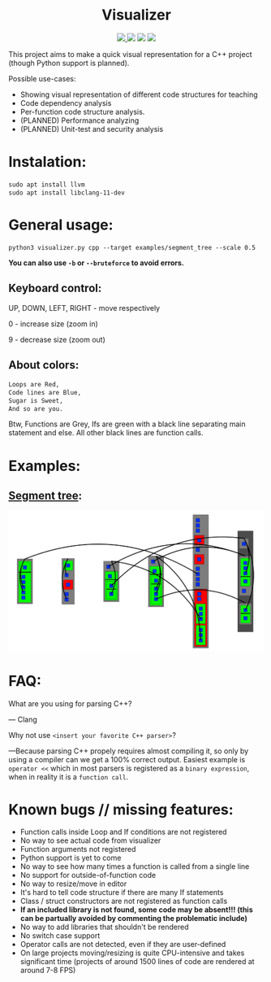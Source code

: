 <h1 align='center'> Visualizer </h1>
<div align='center'>
<a href='https://github.com/codereptile/visualizer/releases'>  
<img src='https://img.shields.io/github/v/release/codereptile/visualizer?color=%23FDD835&label=version&style=for-the-badge'>
</a>
<img src='https://img.shields.io/github/languages/code-size/codereptile/visualizer?color=0000DD&label=code+size&style=for-the-badge'>
<img src='https://img.shields.io/github/repo-size/codereptile/visualizer?color=0000DD&label=repo+size&style=for-the-badge'>
<img src='https://img.shields.io/github/commit-activity/m/codereptile/visualizer?style=for-the-badge'>
</div>

This project aims to make a quick visual representation for a C++ project (though Python support is planned).

Possible use-cases:

* Showing visual representation of different code structures for teaching
* Code dependency analysis
* Per-function code structure analysis.
* (PLANNED) Performance analyzing
* (PLANNED) Unit-test and security analysis

# Instalation:
```
sudo apt install llvm
sudo apt install libclang-11-dev
```

# General usage:

```shell
python3 visualizer.py cpp --target examples/segment_tree --scale 0.5
```

**You can also use `-b` or `--bruteforce` to avoid errors.**

## Keyboard control:

UP, DOWN, LEFT, RIGHT - move respectively

0 - increase size (zoom in)

9 - decrease size (zoom out)

## About colors:

```
Loops are Red,
Code lines are Blue,
Sugar is Sweet,
And so are you.
```
Btw, Functions are Grey, Ifs are green with a black line separating main statement and else.
All other black lines are function calls.

# Examples:

## [Segment tree](https://github.com/codereptile/visualizer/blob/main/examples/segment_tree/code.cpp):

![screenshot](https://github.com/codereptile/visualizer/blob/main/examples/segment_tree/image.webp)

# FAQ:


What are you using for parsing C++?
 
&mdash; Clang


Why not use `<insert your favorite C++ parser>`? 

&mdash;Because parsing C++ propely requires almost compiling it, 
so only by using a compiler can we get a 100% correct output.
Easiest example is `operator <<` which in most parsers is registered as a `binary expression`, when in reality it is a `function call`. 

# Known bugs // missing features:
* Function calls inside Loop and If conditions are not registered
* No way to see actual code from visualizer
* Function arguments not registered
* Python support is yet to come
* No way to see how many times a function is called from a single line
* No support for outside-of-function code
* No way to resize/move in editor
* It's hard to tell code structure if there are many If statements
* Class / struct constructors are not registered as function calls
* **If an included library is not found, some code may be absent!!! (this can be partually avoided by commenting the problematic include)**
* No way to add libraries that shouldn't be rendered
* No switch case support
* Operator calls are not detected, even if they are user-defined
* On large projects moving/resizing is quite CPU-intensive and takes significant time (projects of around 1500 lines of code are rendered at around 7-8 FPS) 
